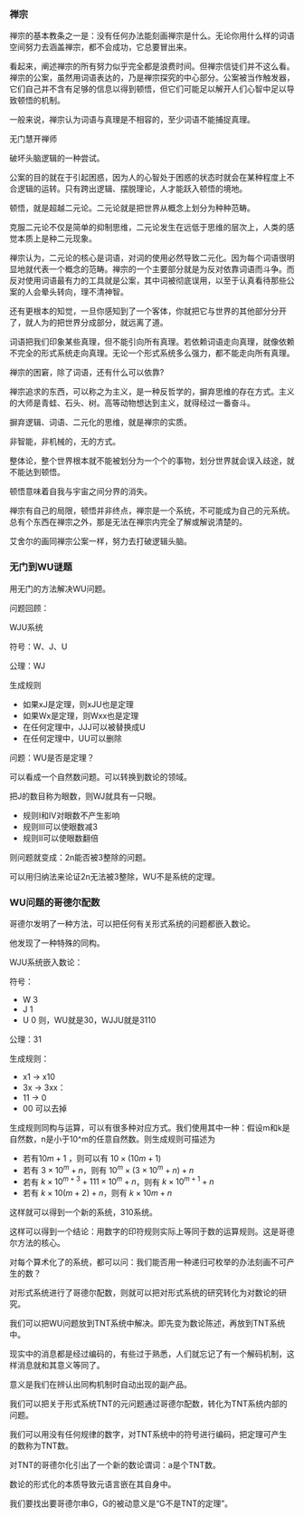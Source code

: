 ### 禅宗

禅宗的基本教条之一是：没有任何办法能刻画禅宗是什么。无论你用什么样的词语空间努力去涵盖禅宗，都不会成功，它总要冒出来。

看起来，阐述禅宗的所有努力似乎完全都是浪费时间。但禅宗信徒们并不这么看。禅宗的公案，虽然用词语表达的，乃是禅宗探究的中心部分。公案被当作触发器，它们自己并不含有足够的信息以得到顿悟，但它们可能足以解开人们心智中足以导致顿悟的机制。

一般来说，禅宗认为词语与真理是不相容的，至少词语不能捕捉真理。

无门慧开禅师

破坏头脑逻辑的一种尝试。

公案的目的就在于引起困惑，因为人的心智处于困惑的状态时就会在某种程度上不合逻辑的运转。只有跨出逻辑、摆脱理论，人才能跃入顿悟的境地。

顿悟，就是超越二元论。二元论就是把世界从概念上划分为种种范畴。

克服二元论不仅是简单的抑制思维，二元论发生在远低于思维的层次上，人类的感觉本质上是种二元现象。

禅宗认为，二元论的核心是词语，对词的使用必然导致二元化。因为每个词语很明显地就代表一个概念的范畴。禅宗的一个主要部分就是为反对依靠词语而斗争。而反对使用词语最有力的工具就是公案，其中词被彻底误用，以至于认真看待那些公案的人会晕头转向，理不清神智。

还有更根本的知觉，一旦你感知到了一个客体，你就把它与世界的其他部分分开了，就人为的把世界分成部分，就远离了道。


词语把我们印象某些真理，但不能引向所有真理。若依赖词语走向真理，就像依赖不完全的形式系统走向真理。无论一个形式系统多么强力，都不能走向所有真理。

禅宗的困窘，除了词语，还有什么可以依靠?

禅宗追求的东西，可以称之为主义，是一种反哲学的，摒弃思维的存在方式。主义的大师是青蛙、石头、树。高等动物想达到主义，就得经过一番奋斗。

摒弃逻辑、词语、二元化的思维，就是禅宗的实质。

非智能，非机械的，无的方式。

整体论，整个世界根本就不能被划分为一个个的事物，划分世界就会误入歧途，就不能达到顿悟。

顿悟意味着自我与宇宙之间分界的消失。

禅宗有自己的局限，顿悟并非终点，禅宗是一个系统，不可能成为自己的元系统。总有个东西在禅宗之外，那是无法在禅宗内完全了解或解说清楚的。

艾舍尔的画同禅宗公案一样，努力去打破逻辑头脑。


### 无门到WU谜题

用无门的方法解决WU问题。

问题回顾：

WJU系统

符号：W、J、U

公理：WJ

生成规则
+ 如果xJ是定理，则xJU也是定理
+ 如果Wx是定理，则Wxx也是定理
+ 在任何定理中，JJJ可以被替换成U
+ 在任何定理中，UU可以删除

问题：WU是否是定理？

可以看成一个自然数问题。可以转换到数论的领域。

把J的数目称为眼数，则WJ就具有一只眼。
+ 规则I和IV对眼数不产生影响
+ 规则III可以使眼数减3
+ 规则II可以使眼数翻倍

则问题就变成：2n能否被3整除的问题。

可以用归纳法来论证2n无法被3整除，WU不是系统的定理。


### WU问题的哥德尔配数

哥德尔发明了一种方法，可以把任何有关形式系统的问题都嵌入数论。

他发现了一种特殊的同构。

WJU系统嵌入数论：

符号：
+ W  3
+ J    1
+ U   0
则，WU就是30，WJJU就是3110

公理：31

生成规则：
+ x1  ->   x10 
+ 3x  ->  3xx：
+ 11  -> 0
+ 00 可以去掉

生成规则同构与运算，可以有很多种对应方式。我们使用其中一种：假设m和k是自然数，n是小于10^m的任意自然数。则生成规则可描述为
+ 若有$10m+1$ ，则可以有 $10 \times (10m + 1)$
+ 若有 $3 \times 10^m + n$，则有 $10^m \times (3 \times 10^m  + n)  + n$
+ 若有 $k \times 10^{m+3} + 111 \times 10^m + n$，则有 $k \times 10^{m+1} + n$
+ 若有 $k \times 10(m+2) + n$，则有 $k \times 10m + n$

这样就可以得到一个新的系统，310系统。

这样可以得到一个结论：用数字的印符规则实际上等同于数的运算规则。这是哥德尔方法的核心。


对每个算术化了的系统，都可以问：我们能否用一种递归可枚举的办法刻画不可产生的数？


对形式系统进行了哥德尔配数，则就可以把对形式系统的研究转化为对数论的研究。

我们可以把WU问题放到TNT系统中解决。即先变为数论陈述，再放到TNT系统中。

现实中的消息都是经过编码的，有些过于熟悉，人们就忘记了有一个解码机制，这样消息就和其意义等同了。

意义是我们在辨认出同构机制时自动出现的副产品。


我们可以把关于形式系统TNT的元问题通过哥德尔配数，转化为TNT系统内部的问题。

我们可以用没有任何规律的数字，对TNT系统中的符号进行编码，把定理可产生的数称为TNT数。

对TNT的哥德尔化引出了一个新的数论谓词：a是个TNT数。

数论的形式化的本质导致元语言嵌在其自身中。

我们要找出要哥德尔串G，G的被动意义是“G不是TNT的定理”。

